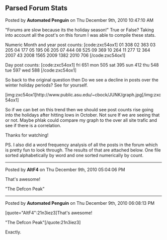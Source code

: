 ## Parsed Forum Stats
Posted by **Automated Penguin** on Thu December 9th, 2010 10:47:10 AM

&quot;Forums are slow because its the holiday season!&quot; True or False?
Taking into account all the post's on this forum I was able to compile these stats.

Numeric Month and year post counts:
[code:zxc54ox1]
01 308
02 363
03 205
04 177
05 195
06 205
07 444
08 525
09 369
10 264
11 277
12 364
2007 43
2008 1565
2009 1382
2010 706
[/code:zxc54ox1]

Day post counts:
[code:zxc54ox1]
fri 651
mon 505
sat 395
sun 412
thu 548
tue 597
wed 588
[/code:zxc54ox1]

So back to the original question then Do we see a decline in posts over the winter holiday periods?
See for yourself.

[img:zxc54ox1]http&#58;//www&#46;public&#46;asu&#46;edu/~cbock/JUNK/graph&#46;jpg[/img:zxc54ox1]

So if we can bet on this trend then we should see post counts rise going into the holidays after hitting lows in October. Not sure If we are seeing that or not. Maybe phlak could compare my graph to the over all site trafic and see if there is a correlation.

Thanks for watching!

PS.
I also did a word frequency analysis of all the posts in the forum which is pretty fun to look through.
The results of that are attached below. One file sorted alphabetically by word and one sorted numerically by count.

--------------------------------------------------------------------------------

Posted by **AltF4** on Thu December 9th, 2010 05:04:06 PM

That's awesome! 

&quot;The Defcon Peak&quot;

--------------------------------------------------------------------------------

Posted by **Automated Penguin** on Thu December 9th, 2010 06:08:13 PM

[quote=&quot;AltF4&quot;:21n3iez3]That's awesome! 

&quot;The Defcon Peak&quot;[/quote:21n3iez3]

Exactly.
